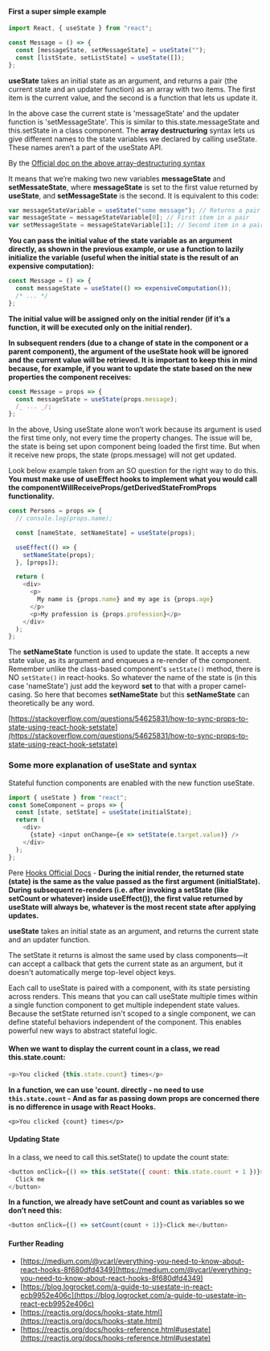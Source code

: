 #### First a super simple example

```js
import React, { useState } from "react";

const Message = () => {
  const [messageState, setMessageState] = useState("");
  const [listState, setListState] = useState([]);
};
```

**useState** takes an initial state as an argument, and returns a pair (the current state and an updater function) as an array with two items. The first item is the current value, and the second is a function that lets us update it.

In the above case the current state is 'messageState' and the updater function is 'setMessageState'. This is similar to this.state.messageState and this.setState in a class component. The **array destructuring** syntax lets us give different names to the state variables we declared by calling useState. These names aren’t a part of the useState API.

By the [Official doc on the above array-destructuring syntax](https://reactjs.org/docs/hooks-state.html#tip-what-do-square-brackets-mean)

It means that we’re making two new variables **messageState** and **setMessateState**, where **messageState** is set to the first value returned by **useState**, and **setMessageState** is the second. It is equivalent to this code:

```js
var messageStateVariable = useState("some message"); // Returns a pair
var messageState = messageStateVariable[0]; // First item in a pair
var setMessageState = messageStateVariable[1]; // Second item in a pair
```

**You can pass the initial value of the state variable as an argument directly, as shown in the previous example, or use a function to lazily initialize the variable (useful when the initial state is the result of an expensive computation):**

```js
const Message = () => {
  const messageState = useState(() => expensiveComputation());
  /* ... */
};
```

**The initial value will be assigned only on the initial render (if it’s a function, it will be executed only on the initial render).**

**In subsequent renders (due to a change of state in the component or a parent component), the argument of the useState hook will be ignored and the current value will be retrieved. It is important to keep this in mind because, for example, if you want to update the state based on the new properties the component receives:**

```js
const Message = props => {
  const messageState = useState(props.message);
  /_ ... _/;
};
```

In the above, Using useState alone won’t work because its argument is used the first time only, not every time the property changes. The issue will be, the state is being set upon component being loaded the first time. But when it receive new props, the state (props.message) will not get updated.

Look below example taken from an SO question for the right way to do this. **You must make use of useEffect hooks to implement what you would call the componentWillReceiveProps/getDerivedStateFromProps functionality.**

```js
const Persons = props => {
  // console.log(props.name);

  const [nameState, setNameState] = useState(props);

  useEffect(() => {
    setNameState(props);
  }, [props]);

  return (
    <div>
      <p>
        My name is {props.name} and my age is {props.age}
      </p>
      <p>My profession is {props.profession}</p>
    </div>
  );
};
```

The **setNameState** function is used to update the state. It accepts a new state value, as its argument and enqueues a re-render of the component. Remember unlike the class-based component's `setState()` method, there is NO `setState()` in react-hooks. So whatever the name of the state is (in this case 'nameState') just add the keyword **set** to that with a proper camel-casing. So here that becomes **setNameState** but this **setNameState** can theoretically be any word.

[https://stackoverflow.com/questions/54625831/how-to-sync-props-to-state-using-react-hook-setstate](https://stackoverflow.com/questions/54625831/how-to-sync-props-to-state-using-react-hook-setstate)

### Some more explanation of useState and syntax

Stateful function components are enabled with the new function useState.

```js
import { useState } from "react";
const SomeComponent = props => {
  const [state, setState] = useState(initialState);
  return (
    <div>
      {state} <input onChange={e => setState(e.target.value)} />
    </div>
  );
};
```

Pere [Hooks Official Docs](https://reactjs.org/docs/hooks-reference.html) - **During the initial render, the returned state (state) is the same as the value passed as the first argument (initialState). During subsequent re-renders (i.e. after invoking a setState (like setCount or whatever) inside useEffect()), the first value returned by useState will always be, whatever is the most recent state after applying updates.**

**useState** takes an initial state as an argument, and returns the current state and an updater function.

The setState it returns is almost the same used by class components—it can accept a callback that gets the current state as an argument, but it doesn't automatically merge top-level object keys.

Each call to useState is paired with a component, with its state persisting across renders. This means that you can call useState multiple times within a single function component to get multiple independent state values. Because the setState returned isn't scoped to a single component, we can define stateful behaviors independent of the component. This enables powerful new ways to abstract stateful logic.

#### When we want to display the current count in a class, we read this.state.count:

```js
<p>You clicked {this.state.count} times</p>
```

**In a function, we can use 'count. directly - no need to use `this.state.count` - And as far as passing down props are concerned there is no difference in usage with React Hooks.**

`<p>You clicked {count} times</p>`

#### Updating State

In a class, we need to call this.setState() to update the count state:

```js
<button onClick={() => this.setState({ count: this.state.count + 1 })}>
  Click me
</button>
```

**In a function, we already have setCount and count as variables so we don’t need this:**

```js
<button onClick={() => setCount(count + 1)}>Click me</button>
```

#### Further Reading

- [https://medium.com/@vcarl/everything-you-need-to-know-about-react-hooks-8f680dfd4349](https://medium.com/@vcarl/everything-you-need-to-know-about-react-hooks-8f680dfd4349)
- [https://blog.logrocket.com/a-guide-to-usestate-in-react-ecb9952e406c](https://blog.logrocket.com/a-guide-to-usestate-in-react-ecb9952e406c)
- [https://reactjs.org/docs/hooks-state.html](https://reactjs.org/docs/hooks-state.html)
- [https://reactjs.org/docs/hooks-reference.html#usestate](https://reactjs.org/docs/hooks-reference.html#usestate)
